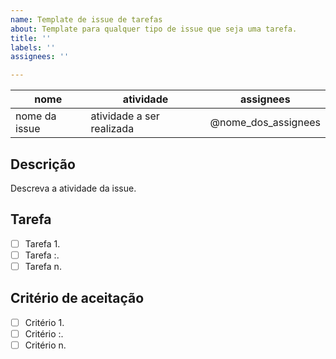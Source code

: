 ```yaml
---
name: Template de issue de tarefas
about: Template para qualquer tipo de issue que seja uma tarefa.
title: ''
labels: ''
assignees: ''

---
```


| nome | atividade  | assignees |
|------|------|------|
| nome da issue | atividade a ser realizada   | @nome_dos_assignees   | 

## Descrição
Descreva a atividade da issue.
   
## Tarefa 
   - [ ] Tarefa 1.
   - [ ] Tarefa :.
   - [ ] Tarefa n.

## Critério de aceitação
- [ ] Critério 1.
- [ ] Critério :.
- [ ] Critério n.
